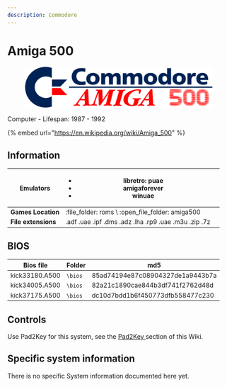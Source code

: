 ```yaml
---
description: Commodore
---
```


# Amiga 500

<figure><img src="https://raw.githubusercontent.com/fabricecaruso/es-theme-carbon/5149a33eed46b2af638b06119397d4023b75131f/art/logos/amiga500.svg" alt=""><figcaption></figcaption></figure>

Computer - Lifespan: 1987 - 1992

{% embed url="https://en.wikipedia.org/wiki/Amiga_500" %}

## Information

| **Emulators**       | <ul><li>libretro: puae</li><li>amigaforever</li><li>winuae</li></ul> |   |
| ------------------- | -------------------------------------------------------------------- | - |
| **Games Location**  | :file\_folder: roms \ :open\_file\_folder: amiga500                  |   |
| **File extensions** | .adf .uae .ipf .dms .adz .lha .rp9 .uae .m3u .zip .7z                |   |

## BIOS

| Bios file      | Folder  | md5                              |
| -------------- | ------- | -------------------------------- |
| kick33180.A500 | `\bios` | 85ad74194e87c08904327de1a9443b7a |
| kick34005.A500 | `\bios` | 82a21c1890cae844b3df741f2762d48d |
| kick37175.A500 | `\bios` | dc10d7bdd1b6f450773dfb558477c230 |

## Controls

Use Pad2Key for this system, see the [Pad2Key ](../../controllers/pad2key.md)section of this Wiki.

## Specific system information

There is no specific System information documented here yet.
